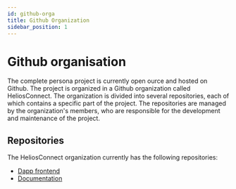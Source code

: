 ```yaml
---
id: github-orga
title: Github Organization
sidebar_position: 1
---
```


# Github organisation

The complete persona project is currently open ource and hosted on Github. The project is organized in a Github organization called HeliosConnect. The organization is divided into several repositories, each of which contains a specific part of the project. The repositories are managed by the organization's members, who are responsible for the development and maintenance of the project.

## Repositories

The HeliosConnect organization currently has the following repositories:

- [Dapp frontend](https://github.com/Helios-Collabathon/Dapp)
- [Documentation](https://github.com/Helios-Collabathon/Documentation)

